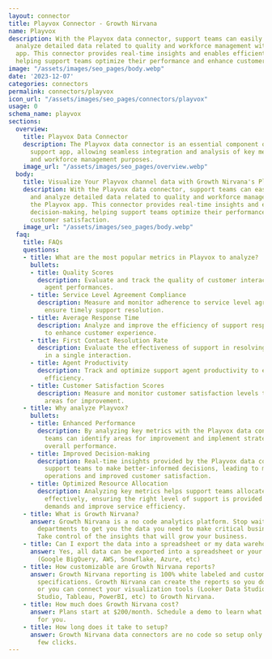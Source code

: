```yaml
---
layout: connector
title: Playvox Connector - Growth Nirvana
name: Playvox
description: With the Playvox data connector, support teams can easily access and
  analyze detailed data related to quality and workforce management within the Playvox
  app. This connector provides real-time insights and enables efficient decision-making,
  helping support teams optimize their performance and enhance customer satisfaction.
image: "/assets/images/seo_pages/body.webp"
date: '2023-12-07'
categories: connectors
permalink: connectors/playvox
icon_url: "/assets/images/seo_pages/connectors/playvox"
usage: 0
schema_name: playvox
sections:
  overview:
    title: Playvox Data Connector
    description: The Playvox data connector is an essential component of Playvox's
      support app, allowing seamless integration and analysis of key metrics for quality
      and workforce management purposes.
    image_url: "/assets/images/seo_pages/overview.webp"
  body:
    title: Visualize Your Playvox channel data with Growth Nirvana's Playvox Connector
    description: With the Playvox data connector, support teams can easily access
      and analyze detailed data related to quality and workforce management within
      the Playvox app. This connector provides real-time insights and enables efficient
      decision-making, helping support teams optimize their performance and enhance
      customer satisfaction.
    image_url: "/assets/images/seo_pages/body.webp"
  faq:
    title: FAQs
    questions:
    - title: What are the most popular metrics in Playvox to analyze?
      bullets:
      - title: Quality Scores
        description: Evaluate and track the quality of customer interactions and support
          agent performances.
      - title: Service Level Agreement Compliance
        description: Measure and monitor adherence to service level agreements to
          ensure timely support resolution.
      - title: Average Response Time
        description: Analyze and improve the efficiency of support response times
          to enhance customer experience.
      - title: First Contact Resolution Rate
        description: Evaluate the effectiveness of support in resolving customer issues
          in a single interaction.
      - title: Agent Productivity
        description: Track and optimize support agent productivity to enhance operational
          efficiency.
      - title: Customer Satisfaction Scores
        description: Measure and monitor customer satisfaction levels to identify
          areas for improvement.
    - title: Why analyze Playvox?
      bullets:
      - title: Enhanced Performance
        description: By analyzing key metrics with the Playvox data connector, support
          teams can identify areas for improvement and implement strategies to enhance
          overall performance.
      - title: Improved Decision-making
        description: Real-time insights provided by the Playvox data connector enable
          support teams to make better-informed decisions, leading to more efficient
          operations and improved customer satisfaction.
      - title: Optimized Resource Allocation
        description: Analyzing key metrics helps support teams allocate resources
          effectively, ensuring the right level of support is provided to meet customer
          demands and improve service efficiency.
    - title: What is Growth Nirvana?
      answer: Growth Nirvana is a no code analytics platform. Stop waiting for other
        departments to get you the data you need to make critical business decisions.
        Take control of the insights that will grow your business.
    - title: Can I export the data into a spreadsheet or my data warehouse?
      answer: Yes, all data can be exported into a spreadsheet or your data warehouse
        (Google BigQuery, AWS, Snowflake, Azure, etc)
    - title: How customizable are Growth Nirvana reports?
      answer: Growth Nirvana reporting is 100% white labeled and customized to your
        specifications. Growth Nirvana can create the reports so you don’t have to
        or you can connect your visualization tools (Looker Data Studio/Google Data
        Studio, Tableau, PowerBI, etc) to Growth Nirvana.
    - title: How much does Growth Nirvana cost?
      answer: Plans start at $200/month. Schedule a demo to learn what plan is best
        for you.
    - title: How long does it take to setup?
      answer: Growth Nirvana data connectors are no code so setup only requires a
        few clicks.
---
```

